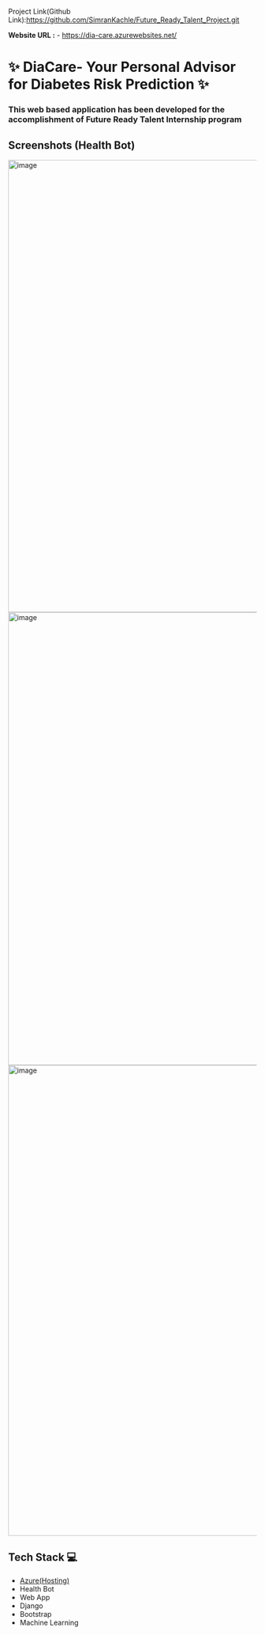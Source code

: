 Project Link(Github Link):https://github.com/SimranKachle/Future_Ready_Talent_Project.git


**Website URL :** - https://dia-care.azurewebsites.net/

# ✨ DiaCare- Your Personal Advisor for Diabetes Risk Prediction ✨


### This web based application has been developed for the accomplishment of Future Ready Talent Internship program

## Screenshots (Health Bot)
<img width="915" alt="image" src="https://user-images.githubusercontent.com/119679260/233858257-ce57f07c-f87c-4185-a815-101b692f96f1.png">
<img width="916" alt="image" src="https://user-images.githubusercontent.com/119679260/233858299-cdba9299-0ee8-4d11-8fdd-5fe4f09fb468.png">
<img width="952" alt="image" src="https://user-images.githubusercontent.com/119679260/233858342-5cd545ed-490c-4cd9-85fd-74da918c8fce.png">






## Tech Stack 💻

- [Azure(Hosting)](https://azure.microsoft.com/en-in/features/azure-portal/)
- Health Bot
- Web App
- Django
- Bootstrap
- Machine Learning



